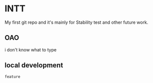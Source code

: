 # INTT

My first git repo and it's mainly for Stability test and other future work. 

## OAO

i don't know what to type

## local development
	feature

